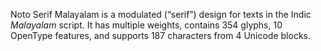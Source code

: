 Noto Serif Malayalam is a modulated (“serif”) design for texts in the Indic _Malayalam_ script. It has multiple weights, contains 354 glyphs, 10 OpenType features, and supports 187 characters from 4 Unicode blocks.